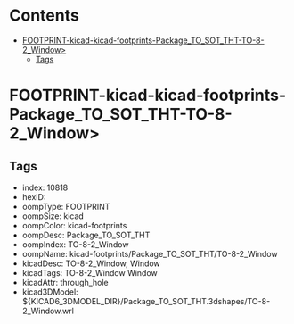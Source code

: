 



Contents
========

* [FOOTPRINT-kicad-kicad-footprints-Package_TO_SOT_THT-TO-8-2_Window>](#footprint-kicad-kicad-footprints-package_to_sot_tht-to-8-2_window)
	* [Tags](#tags)

# FOOTPRINT-kicad-kicad-footprints-Package_TO_SOT_THT-TO-8-2_Window>

## Tags

- index: 10818
- hexID: 
- oompType: FOOTPRINT
- oompSize: kicad
- oompColor: kicad-footprints
- oompDesc: Package_TO_SOT_THT
- oompIndex: TO-8-2_Window
- oompName: kicad-footprints/Package_TO_SOT_THT/TO-8-2_Window
- kicadDesc: TO-8-2_Window, Window
- kicadTags: TO-8-2_Window Window
- kicadAttr: through_hole
- kicad3DModel: ${KICAD6_3DMODEL_DIR}/Package_TO_SOT_THT.3dshapes/TO-8-2_Window.wrl
